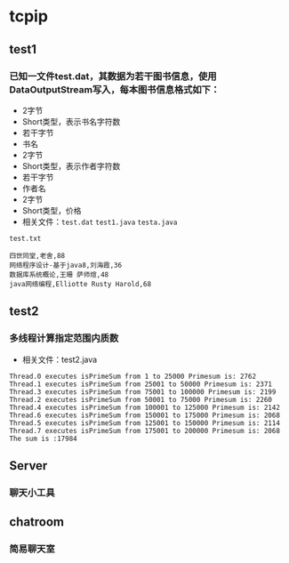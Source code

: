 # tcpip

## test1

### 已知一文件test.dat，其数据为若干图书信息，使用DataOutputStream写入，每本图书信息格式如下：

- 2字节
- Short类型，表示书名字符数
- 若干字节
- 书名
- 2字节
- Short类型，表示作者字符数
- 若干字节
- 作者名
- 2字节
- Short类型，价格
- 相关文件：`test.dat` `test1.java` `testa.java`

`test.txt`

```
四世同堂,老舍,88
网络程序设计-基于java8,刘海霞,36
数据库系统概论,王珊 萨师煊,48
java网络编程,Elliotte Rusty Harold,68
```



## test2

### 多线程计算指定范围内质数

- 相关文件：test2.java

```
Thread.0 executes isPrimeSum from 1 to 25000 Primesum is: 2762
Thread.1 executes isPrimeSum from 25001 to 50000 Primesum is: 2371
Thread.3 executes isPrimeSum from 75001 to 100000 Primesum is: 2199
Thread.2 executes isPrimeSum from 50001 to 75000 Primesum is: 2260
Thread.4 executes isPrimeSum from 100001 to 125000 Primesum is: 2142
Thread.6 executes isPrimeSum from 150001 to 175000 Primesum is: 2068
Thread.5 executes isPrimeSum from 125001 to 150000 Primesum is: 2114
Thread.7 executes isPrimeSum from 175001 to 200000 Primesum is: 2068
The sum is :17984
```

## Server

### 聊天小工具

## chatroom

### 简易聊天室
